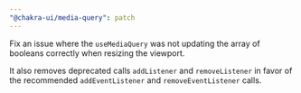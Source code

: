 ```yaml
---
"@chakra-ui/media-query": patch
---
```


Fix an issue where the `useMediaQuery` was not updating the array of booleans
correctly when resizing the viewport.

It also removes deprecated calls `addListener` and `removeListener` in favor of
the recommended `addEventListener` and `removeEventListener` calls.
